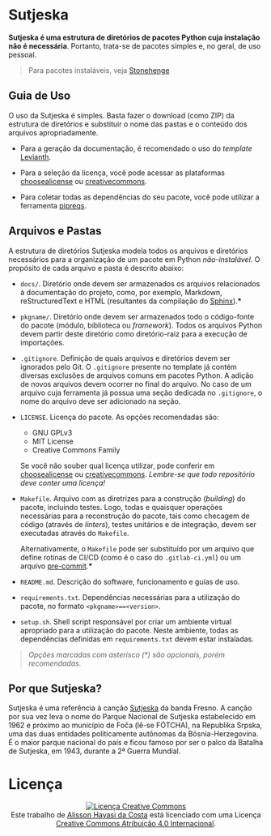 # Sutjeska

**Sutjeska é uma estrutura de diretórios de pacotes Python cuja instalação não é necessária**. Portanto, trata-se de pacotes simples e, no geral, de uso pessoal.
> Para pacotes instaláveis, veja [Stonehenge](https://github.com/ahayasic/stonehenge)

## Guia de Uso

O uso da Sutjeska é simples. Basta fazer o download (como ZIP) da estrutura de diretórios e substituir o nome das pastas e o conteúdo dos arquivos apropriadamente.

- Para a geração da documentação, é recomendado o uso do *template* [Levianth](link).

- Para a seleção da licença, você pode acessar as plataformas [choosealicense](https://choosealicense.com/) ou [creativecommons](https://creativecommons.org/choose/).
- Para coletar todas as dependências do seu pacote, você pode utilizar a ferramenta [pipreqs](https://pypi.org/project/pipreqs/).

## Arquivos e Pastas

A estrutura de diretórios Sutjeska modela todos os arquivos e diretórios necessários para a organização de um pacote em Python *não-instalável*. O propósito de cada arquivo e pasta é descrito abaixo:

- `docs/`. Diretório onde devem ser armazenados os arquivos relacionados à documentação do projeto, como, por exemplo, Markdown, reStructuredText e HTML (resultantes da compilação do [Sphinx](https://www.sphinx-doc.org/en/master/)).**\***

- `pkgname/`. Diretório onde devem ser armazenados todo o código-fonte do pacote (módulo, biblioteca ou *framework*). Todos os arquivos Python devem partir deste diretório como diretório-raiz para a execução de importações.

- `.gitignore`. Definição de quais arquivos e diretórios devem ser ignorados pelo Git. O `.gitignore` presente no template já contém diversas exclusões de arquivos comuns em pacotes Python. A adição de novos arquivos devem ocorrer no final do arquivo. No caso de um arquivo cuja ferramenta já possua uma seção dedicada no `.gitignore`, o nome do arquivo deve ser adicionado na seção.

- `LICENSE`. Licença do pacote. As opções recomendadas são:

  - GNU GPLv3
  - MIT License
  - Creative Commons Family

  Se você não souber qual licença utilizar, pode conferir em [choosealicense](https://choosealicense.com/) ou [creativecommons](https://creativecommons.org/choose/). *Lembre-se que todo repositório deve conter uma licença!*

- `Makefile`. Arquivo com as diretrizes para a construção (*building*) do pacote, incluindo testes. Logo, todas e quaisquer operações necessárias para a reconstrução do pacote, tais como checagem de código (através de *linters*), testes unitários e de integração, devem ser executadas através do `Makefile`.

  Alternativamente, o `Makefile` pode ser substituído por um arquivo que define rotinas de CI/CD (como é o caso do `.gitlab-ci.yml`) ou um arquivo [pre-commit](https://pre-commit.com/).**\***

- `README.md`. Descrição do software, funcionamento e guias de uso.

- `requirements.txt`. Dependências necessárias para a utilização do pacote, no formato `<pkgname>==<version>`.

- `setup.sh`. Shell script responsável por criar um ambiente virtual apropriado para a utilização do pacote. Neste ambiente, todas as dependências definidas em `requirements.txt` devem estar instaladas.



> *Opções marcadas com asterisco (\*) são opcionais, porém recomendadas.*

## Por que Sutjeska?

Sutjeska é uma referência à canção [Sutjeska](https://www.youtube.com/watch?v=QfObaecWMCg) da banda Fresno. A canção por sua vez leva o nome do Parque Nacional de Sutjeska estabelecido em 1962 e próximo ao município de Foča (lê-se FÓTCHA), na Republika Srpska, uma das duas entidades politicamente autônomas da Bósnia-Herzegovina. É o maior parque nacional do país e ficou famoso por ser o palco da Batalha de Sutjeska, em 1943, durante a 2ª Guerra Mundial.

# Licença

<p align='center'>
	<a rel="license" href="http://creativecommons.org/licenses/by/4.0/">
		<img alt="Licença Creative Commons" style="border-width:0" src="https://i.creativecommons.org/l/by/4.0/88x31.png" />
	</a><br />Este trabalho de <a xmlns:cc="http://creativecommons.org/ns#" href="https://github.com/ahayasic/sutjeska/" property="cc:attributionName" rel="cc:attributionURL">Alisson Hayasi da Costa</a> está licenciado com uma Licença <a rel="license" href="http://creativecommons.org/licenses/by/4.0/">Creative Commons Atribuição 4.0 Internacional</a>.
</p>
